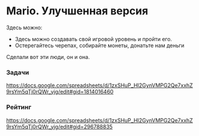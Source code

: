 # Mario. Улучшенная версия

Здесь можно:
* Здесь можно создавать свой игровой уровень и пройти его.
* Остерегайтесь черепах, собирайте монеты, донатьте нам деньги

Сделали вот эти люди, он и она. 

### Задачи
https://docs.google.com/spreadsheets/d/1zxSHuP_HI2GynVMPG2Qe7xxhZ9rsYm5qTj0rQWr_yjg/edit#gid=1814016460

### Рейтинг
https://docs.google.com/spreadsheets/d/1zxSHuP_HI2GynVMPG2Qe7xxhZ9rsYm5qTj0rQWr_yjg/edit#gid=296788835
